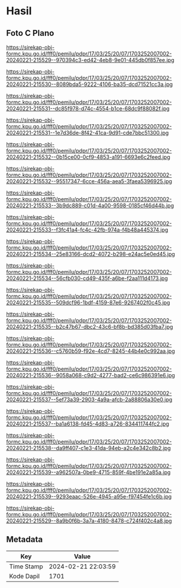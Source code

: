# Hasil

## Foto C Plano

https://sirekap-obj-formc.kpu.go.id/fff0/pemilu/pdpr/17/03/25/20/07/1703252007002-20240221-215529--970394c3-ed42-4eb8-9e01-445db0f857ee.jpg

https://sirekap-obj-formc.kpu.go.id/fff0/pemilu/pdpr/17/03/25/20/07/1703252007002-20240221-215530--8089bda5-9222-4106-ba35-dcd71521cc3a.jpg

https://sirekap-obj-formc.kpu.go.id/fff0/pemilu/pdpr/17/03/25/20/07/1703252007002-20240221-215531--dc85f978-d74c-4554-b1ce-68dc9f88082f.jpg

https://sirekap-obj-formc.kpu.go.id/fff0/pemilu/pdpr/17/03/25/20/07/1703252007002-20240221-215531--1e7d36de-8f42-41ca-9d91-cde7bbc51300.jpg

https://sirekap-obj-formc.kpu.go.id/fff0/pemilu/pdpr/17/03/25/20/07/1703252007002-20240221-215532--0b15ce00-0cf9-4853-a191-6693e6c2feed.jpg

https://sirekap-obj-formc.kpu.go.id/fff0/pemilu/pdpr/17/03/25/20/07/1703252007002-20240221-215532--95517347-6cce-456a-aea5-3faea5396925.jpg

https://sirekap-obj-formc.kpu.go.id/fff0/pemilu/pdpr/17/03/25/20/07/1703252007002-20240221-215533--3b9dc889-c01d-4a00-9598-0185cf46d44b.jpg

https://sirekap-obj-formc.kpu.go.id/fff0/pemilu/pdpr/17/03/25/20/07/1703252007002-20240221-215533--f3fc41a4-fc4c-42fb-974a-f4b48a445374.jpg

https://sirekap-obj-formc.kpu.go.id/fff0/pemilu/pdpr/17/03/25/20/07/1703252007002-20240221-215534--25e83166-dcd2-4072-b298-e24ac5e0ed45.jpg

https://sirekap-obj-formc.kpu.go.id/fff0/pemilu/pdpr/17/03/25/20/07/1703252007002-20240221-215534--56cfb030-cd49-435f-a6be-f2aa111d4173.jpg

https://sirekap-obj-formc.kpu.go.id/fff0/pemilu/pdpr/17/03/25/20/07/1703252007002-20240221-215535--509dcf96-1bdf-4159-87e6-9267402f0c45.jpg

https://sirekap-obj-formc.kpu.go.id/fff0/pemilu/pdpr/17/03/25/20/07/1703252007002-20240221-215535--b2c47b67-dbc2-43c6-bf8b-bd385d03fba7.jpg

https://sirekap-obj-formc.kpu.go.id/fff0/pemilu/pdpr/17/03/25/20/07/1703252007002-20240221-215536--c5760b59-f92e-4cd7-8245-44b4e0c992aa.jpg

https://sirekap-obj-formc.kpu.go.id/fff0/pemilu/pdpr/17/03/25/20/07/1703252007002-20240221-215536--9058a068-c9d2-4277-bad2-ce6c986391e6.jpg

https://sirekap-obj-formc.kpu.go.id/fff0/pemilu/pdpr/17/03/25/20/07/1703252007002-20240221-215537--5ef73a39-2903-4a9a-afcb-2a88806a30e0.jpg

https://sirekap-obj-formc.kpu.go.id/fff0/pemilu/pdpr/17/03/25/20/07/1703252007002-20240221-215537--ba1a6138-fd45-4d83-a726-834411744fc2.jpg

https://sirekap-obj-formc.kpu.go.id/fff0/pemilu/pdpr/17/03/25/20/07/1703252007002-20240221-215538--da9ff407-c1e3-41da-94eb-a2c4e342c8b2.jpg

https://sirekap-obj-formc.kpu.go.id/fff0/pemilu/pdpr/17/03/25/20/07/1703252007002-20240221-215539--a962507a-0be9-4715-859f-4be191e2a85a.jpg

https://sirekap-obj-formc.kpu.go.id/fff0/pemilu/pdpr/17/03/25/20/07/1703252007002-20240221-215539--9293eaac-526e-4945-a95e-f97454fe1c6b.jpg

https://sirekap-obj-formc.kpu.go.id/fff0/pemilu/pdpr/17/03/25/20/07/1703252007002-20240221-215529--8a9b0f6b-3a7a-4180-8478-c724f402c4a8.jpg


## Metadata

| Key        | Value               |
| ---------- | ------------------- |
| Time Stamp | 2024-02-21 22:03:59 |
| Kode Dapil | 1701                |



